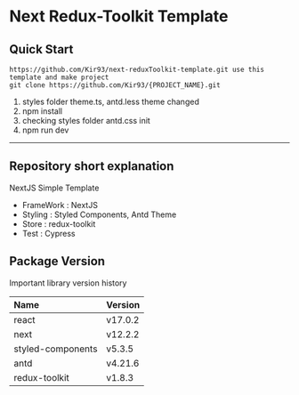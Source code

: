 # Next Redux-Toolkit Template

## Quick Start

```
https://github.com/Kir93/next-reduxToolkit-template.git use this template and make project
git clone https://github.com/Kir93/{PROJECT_NAME}.git
```

1. styles folder theme.ts, antd.less theme changed
2. npm install
3. checking styles folder antd.css init
4. npm run dev

---

## Repository short explanation

NextJS Simple Template

- FrameWork : NextJS
- Styling : Styled Components, Antd Theme
- Store : redux-toolkit
- Test : Cypress

## Package Version

Important library version history

| Name              | Version |
| :---------------- | :------ |
| react             | v17.0.2 |
| next              | v12.2.2 |
| styled-components | v5.3.5  |
| antd              | v4.21.6 |
| redux-toolkit     | v1.8.3  |
